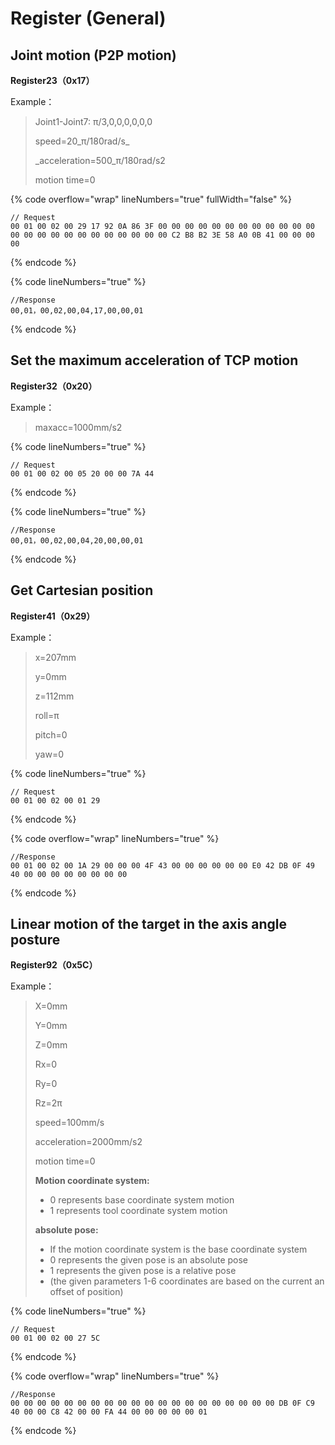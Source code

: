 # Register (General)

## Joint motion (P2P motion)

**Register23（0x17）**

Example：&#x20;

> Joint1-Joint7: π/3,0,0,0,0,0,0&#x20;
>
> speed=20_π/180rad/s_
>
> _acceleration=500_π/180rad/s2
>
> motion time=0

{% code overflow="wrap" lineNumbers="true" fullWidth="false" %}
```
// Request
00 01 00 02 00 29 17 92 0A 86 3F 00 00 00 00 00 00 00 00 00 00 00 00 00 00 00 00 00 00 00 00 00 00 00 00 C2 B8 B2 3E 58 A0 0B 41 00 00 00 00
```
{% endcode %}

{% code lineNumbers="true" %}
```
//Response
00,01，00,02,00,04,17,00,00,01
```
{% endcode %}

##

## Set the maximum acceleration of TCP motion

**Register32（0x20）**

Example：&#x20;

> maxacc=1000mm/s2

{% code lineNumbers="true" %}
```
// Request
00 01 00 02 00 05 20 00 00 7A 44
```
{% endcode %}

{% code lineNumbers="true" %}
```
//Response
00,01，00,02,00,04,20,00,00,01
```
{% endcode %}



## Get Cartesian position

**Register41（0x29）**

Example：&#x20;

> x=207mm
>
> y=0mm
>
> z=112mm
>
> roll=π
>
> pitch=0
>
> yaw=0

{% code lineNumbers="true" %}
```
// Request
00 01 00 02 00 01 29
```
{% endcode %}

{% code overflow="wrap" lineNumbers="true" %}
```
//Response
00 01 00 02 00 1A 29 00 00 00 4F 43 00 00 00 00 00 00 E0 42 DB 0F 49 40 00 00 00 00 00 00 00 00
```
{% endcode %}



## Linear motion of the target in the axis angle posture

**Register92（0x5C）**

Example：&#x20;

> X=0mm
>
> Y=0mm
>
> Z=0mm
>
> Rx=0
>
> Ry=0
>
> Rz=2π
>
> speed=100mm/s
>
> acceleration=2000mm/s2
>
> motion time=0
>
> **Motion coordinate system:**
>
> * 0 represents base coordinate system motion
> * 1 represents tool coordinate system motion
>
> **absolute pose:**
>
> * If the motion coordinate system is the base coordinate system
> * 0 represents the given pose is an absolute pose
> * 1 represents the given pose is a relative pose
> * (the given parameters 1-6 coordinates are based on the current an offset of position)

{% code lineNumbers="true" %}
```
// Request
00 01 00 02 00 27 5C
```
{% endcode %}

{% code overflow="wrap" lineNumbers="true" %}
```
//Response
00 00 00 00 00 00 00 00 00 00 00 00 00 00 00 00 00 00 00 00 DB 0F C9 40 00 00 C8 42 00 00 FA 44 00 00 00 00 00 01
```
{% endcode %}





